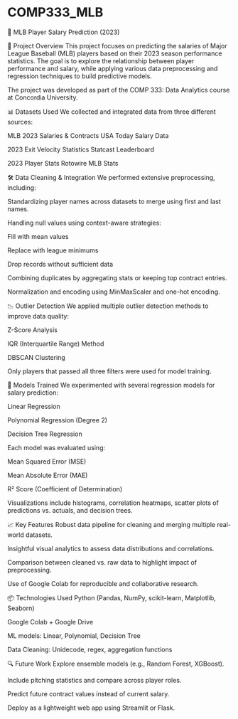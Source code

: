 # COMP333_MLB

🧢 MLB Player Salary Prediction (2023)


📌 Project Overview
This project focuses on predicting the salaries of Major League Baseball (MLB) players based on their 2023 season performance statistics. The goal is to explore the relationship between player performance and salary, while applying various data preprocessing and regression techniques to build predictive models.

The project was developed as part of the COMP 333: Data Analytics course at Concordia University.

📊 Datasets Used
We collected and integrated data from three different sources:

MLB 2023 Salaries & Contracts
USA Today Salary Data

2023 Exit Velocity Statistics
Statcast Leaderboard

2023 Player Stats
Rotowire MLB Stats

🛠️ Data Cleaning & Integration
We performed extensive preprocessing, including:

Standardizing player names across datasets to merge using first and last names.

Handling null values using context-aware strategies:

Fill with mean values

Replace with league minimums

Drop records without sufficient data

Combining duplicates by aggregating stats or keeping top contract entries.

Normalization and encoding using MinMaxScaler and one-hot encoding.

📉 Outlier Detection
We applied multiple outlier detection methods to improve data quality:

Z-Score Analysis

IQR (Interquartile Range) Method

DBSCAN Clustering

Only players that passed all three filters were used for model training.

🧠 Models Trained
We experimented with several regression models for salary prediction:

Linear Regression

Polynomial Regression (Degree 2)

Decision Tree Regression

Each model was evaluated using:

Mean Squared Error (MSE)

Mean Absolute Error (MAE)

R² Score (Coefficient of Determination)

Visualizations include histograms, correlation heatmaps, scatter plots of predictions vs. actuals, and decision trees.

📈 Key Features
Robust data pipeline for cleaning and merging multiple real-world datasets.

Insightful visual analytics to assess data distributions and correlations.

Comparison between cleaned vs. raw data to highlight impact of preprocessing.

Use of Google Colab for reproducible and collaborative research.

📦 Technologies Used
Python (Pandas, NumPy, scikit-learn, Matplotlib, Seaborn)

Google Colab + Google Drive

ML models: Linear, Polynomial, Decision Tree

Data Cleaning: Unidecode, regex, aggregation functions

🔍 Future Work
Explore ensemble models (e.g., Random Forest, XGBoost).

Include pitching statistics and compare across player roles.

Predict future contract values instead of current salary.

Deploy as a lightweight web app using Streamlit or Flask.

